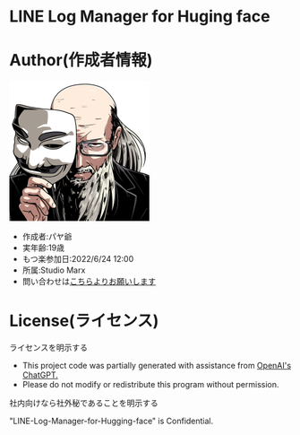 # LINE Log Manager for Huging face
# Author(作成者情報)

<img src="https://github.com/X1288664/LINE-Log-Manager-for-Hugging-face/blob/copyright/icon-1000X%201000.png" width="250">




* 作成者:パヤ爺
* 実年齢:19歳
* もつ楽参加日:2022/6/24 12:00
* 所属:Studio Marx
* 問い合わせは[こちらよりお願いします](https://forms.gle/cQrvEu6Q4q94MjCSA)

# License(ライセンス)
ライセンスを明示する

* This project code was partially generated with assistance from [OpenAI's ChatGPT.](https://chatgpt.com/)
* Please do not modify or redistribute this program without permission.

社内向けなら社外秘であることを明示する

"LINE-Log-Manager-for-Hugging-face" is Confidential.
